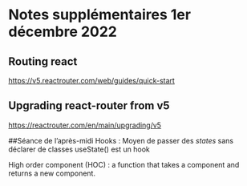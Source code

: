 # Notes supplémentaires 1er décembre 2022

## Routing react
https://v5.reactrouter.com/web/guides/quick-start

## Upgrading react-router from v5
https://reactrouter.com/en/main/upgrading/v5

##Séance de l’après-midi
Hooks 
: Moyen de passer des *states* sans déclarer de classes
useState() est un hook

High order component (HOC)
:  a function that takes a component and returns a new component.
